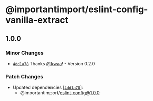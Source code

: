 # @importantimport/eslint-config-vanilla-extract

## 1.0.0

### Minor Changes

- [`4dd1a78`](https://github.com/importantimport/config/commit/4dd1a785759a390f62690bca55b7b00702c1f51b) Thanks [@kwaa](https://github.com/kwaa)! - Version 0.2.0

### Patch Changes

- Updated dependencies [[`4dd1a78`](https://github.com/importantimport/config/commit/4dd1a785759a390f62690bca55b7b00702c1f51b)]:
  - @importantimport/eslint-config@1.0.0
